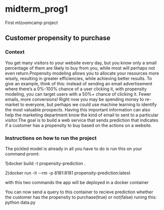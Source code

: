 # midterm_prog1
First mlzoomcamp project


## Customer propensity to purchase

### Context

You get many visitors to your website every day, but you know only a small percentage of them are likely to buy from you, while most will perhaps not even return.Propensity modeling allows you to allocate your resources more wisely, resulting in greater efficiencies, while achieving better results. To give an example, think of this: instead of sending an email advertisement where there’s a 0%-100% chance of a user clicking it, with propensity modeling, you can target users with a 50%+ chance of clicking it. Fewer emails, more conversions! Right now you may be spending money to re-market to everyone, but perhaps we could use machine learning to identify the most valuable prospects. Having this important information can also help the marketing department know the kind of email to sent to a particular visitor.The goal is to build a web service that sends prediction that indicates if a customer has a propensity to buy based on the actions on a website.


### Instructions on how to run the project

The pickled model is already in all you have to do is run this on your command promt:

1)docker build -t propensity-prediction .

2)docker run -it --rm -p 8181:8181 propensity-prediction:latest

 with this two commands the app will be deployed in a docker container
 
 You can now send a query to this container to recieve prediction whether the customer has the propensity to purchase(true) or not(false) runing
 this: python data.py
